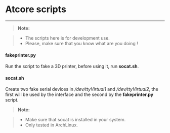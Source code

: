 <!--
    SPDX-FileCopyrightText: AtCore Authors
    SPDX-License-Identifier: CC-BY-SA-4.0
-->
Atcore scripts
===================
---

> **Note:**

> - The scripts here is for development use.
> - Please, make sure that you know what are you doing !

#### <i class="icon-file"></i> fakeprinter.py

Run the script to fake a 3D printer, before using it, run **socat.sh**.

#### <i class="icon-file"></i> socat.sh

Create two fake serial devices in */dev/ttyVirtual1* and */dev/ttyVirtual2*, the first will be used by the interface and the second by the **fakeprinter.py** script.

> **Note:**

> - Make sure that socat is installed in your system.
> - Only tested in ArchLinux.

